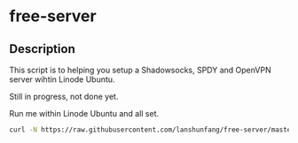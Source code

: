 # free-server

## Description

This script is to helping you setup a Shadowsocks, SPDY and OpenVPN server wihtin Linode Ubuntu.

Still in progress, not done yet.

Run me within Linode Ubuntu and all set.

```bash
curl -N https://raw.githubusercontent.com/lanshunfang/free-server/master/install-shadowsocks-spdy-openvpn.sh | /bin/bash
```
